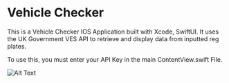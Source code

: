 # Vehicle Checker

This is a Vehicle Checker IOS Application built with Xcode, SwiftUI.
It uses the UK Government VES API to retrieve and display data from inputted reg plates.

To use this, you must enter your API Key in the main ContentView.swift File.

![Alt Text](https://github.com/Hzste/VehicleChecker/blob/main/Preview.gif)
